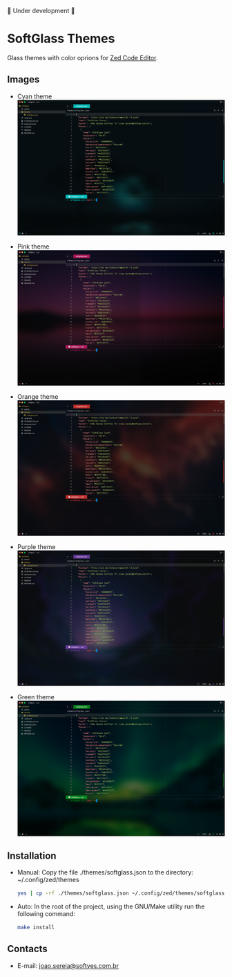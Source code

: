 :construction: Under development :construction:

# SoftGlass Themes

Glass themes with color oprions for [Zed Code Editor](https://zed.dev/).

## Images

- Cyan theme
  ![cyan theme image](./assets/cyan.png)

- Pink theme
  ![pink theme image](./assets/pink.png)

- Orange theme
  ![orange theme image](./assets/orange.png)

- Purple theme
  ![purple theme image](./assets/purple.png)

- Green theme
  ![green theme image](./assets/green.png)

## Installation

- Manual: Copy the file ./themes/softglass.json to the directory: ~/.config/zed/themes

  ```bash
  yes | cp -rf ./themes/softglass.json ~/.config/zed/themes/softglass.json
  ```

- Auto: In the root of the project, using the GNU/Make utility run the following command:

  ```bash
  make install
  ```

## Contacts

- E-mail: [joao.sereia@softyes.com.br](mailto:joao.sereia@softyes.com.br)
